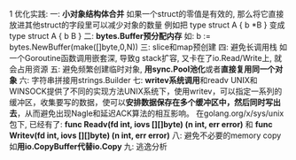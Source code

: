 1 优化实践:
    一: **小对象结构体合并**
        如果一个struct的零值是有效的, 那么将它直接放进其他struct的字段里可以减少对象的数量
        例如把 type struct A { b *B } 变成 type struct A { b B }
    二: **bytes.Buffer预分配内存**
        如: b := bytes.NewBuffer(make([]byte,0,N))
    三: 
        slice和map预创建
    四:
        避免长调用栈
        如一个Goroutine函数调用嵌套深, 导致g stack扩容, 又卡在了io.Read/Write上, 就会占用资源
    五:
        避免频繁创建临时对象, **用sync.Pool池化**或者**直接复用同一个对象**
    六:
        字符串拼接用strings.Builder
    七:
        **writev系统调用**和readv
        UNIX和WINSOCK提供了不同的实现方法UNIX系统下，使用writev，可以指定一系列的缓冲区，收集要写的数据，使可以**安排数据保存在多个缓冲区中，然后同时写出去**，从而避免出现Nagle和延迟ACK算法的相互影响。
        在golang.org/x/sys/unix包下, 已经有了: **func Readv(fd int, iovs [][]byte) (n int, err error)** 和 **func Writev(fd int, iovs [][]byte) (n int, err error)**
    八: 
        避免不必要的memory copy
        如**用io.CopyBuffer代替io.Copy**
    九:
        逃逸分析

        